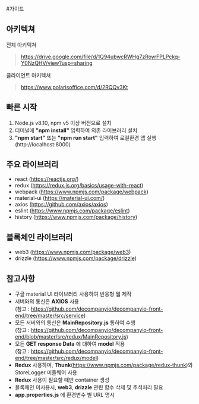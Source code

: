 #가이드


## 아키텍쳐
전체 아키텍쳐
> https://drive.google.com/file/d/1Q94ubwcRWHg7zRoyrFPLPckq-Y0NzQHV/view?usp=sharing

클라이언트 아키텍쳐
> https://www.polarisoffice.com/d/2RQQv3Kt

## 빠른 시작
1. Node.js v8.10,  npm v5 이상 버전으로 설치
2. 터미널에 <b>"npm install"</b> 입력하여 의존 라이브러리 설치
3. <b>"npm start"</b> 또는 <b>"npm run start"</b> 입력하여 로컬환경 앱 실행 (http://localhost:8000)

## 주요 라이브러리
- react (https://reactjs.org/)
- redux (https://redux.js.org/basics/usage-with-react)
- webpack (https://www.npmjs.com/package/webpack)
- material-ui (https://material-ui.com/) 
- axios (https://github.com/axios/axios)
- eslint (https://www.npmjs.com/package/eslint) 
- history (https://www.npmjs.com/package/history)

## 블록체인 라이브러리
- web3 (https://www.npmjs.com/package/web3)
- drizzle (https://www.npmjs.com/package/drizzle)

## 참고사항
- 구글 material UI 라이브러리 사용하여 반응형 웹 제작
- 서버와의 통신은 <b>AXIOS</b> 사용 
<br>(참고 : https://github.com/decompanyio/decompanyio-front-end/tree/master/src/service)
- 모든 서버와의 통신은 <b>MainRepository.js</b> 통하여 수행 
<br>(참고 : https://github.com/decompanyio/decompanyio-front-end/blob/master/src/redux/MainRepository.js)
- 모든 <b>GET response Data</b> 에 대하여 <b>model</b> 적용 
<br>(참고 : https://github.com/decompanyio/decompanyio-front-end/tree/master/src/redux/model)  
- <b>Redux</b> 사용하며, <b>Thunk</b>(https://www.npmjs.com/package/redux-thunk)와 StoreLogger 미들웨어 사용 
- <b>Redux</b> 사용이 필요할 때만 container 생성
- 블록체인 미사용시, <b>web3</b>, <b>drizzle</b> 관련 함수 삭제 및 주석처리 필요
- <b>app.properties.js</b> 에 환경변수 별 URL 명시
